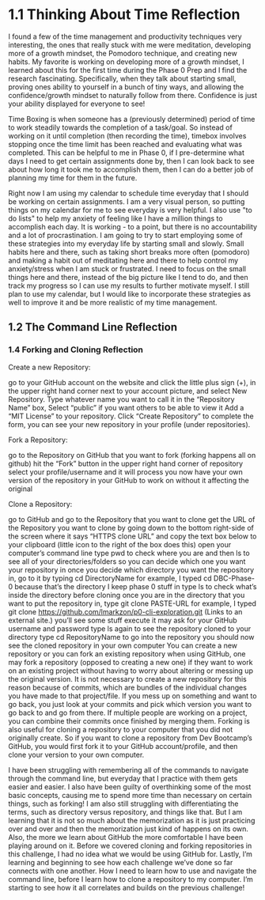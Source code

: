 # 1.1 Thinking About Time Reflection

I found a few of the time management and productivity techniques very interesting, the ones that really stuck with me were meditation, developing more of a growth mindset, the Pomodoro technique, and creating new habits. My favorite is working on developing more of a growth mindset, I learned about this for the first time during the Phase 0 Prep and I find the research fascinating. Specifically, when they talk about starting small, proving ones ability to yourself in a bunch of tiny ways, and allowing the confidence/growth mindset to naturally follow from there. Confidence is just your ability displayed for everyone to see!

Time Boxing is when someone has a (previously determined) period of time to work steadily towards the completion of a task/goal. So instead of working on it until completion (then recording the time), timebox involves stopping once the time limit has been reached and evaluating what was completed. This can be helpful to me in Phase 0, if I pre-determine what days I need to get certain assignments done by, then I can look back to see about how long it took me to accomplish them, then I can do a better job of planning my time for them in the future. 

Right now I am using my calendar to schedule time everyday that I should be working on certain assignments. I am a very visual person, so putting things on my calendar for me to see everyday is very helpful. I also use "to do lists" to help my anxiety of feeling like I have a million things to accomplish each day. It is working - to a point, but there is no accountability and a lot of procrastination. I am going to try to start employing some of these strategies into my everyday life by starting small and slowly. Small habits here and there, such as taking short breaks more often (pomodoro) and making a habit out of meditating here and there to help control my anxiety/stress when I am stuck or frustrated. I need to focus on the small things here and there, instead of the big picture like I tend to do, and then track my progress so I can use my results to further motivate myself. I still plan to use my calendar, but I would like to incorporate these strategies as well to improve it and be more realistic of my time management.
## 1.2 The Command Line Reflection

### 1.4 Forking and Cloning Reflection

Create a new Repository:

go to your GitHub account on the website and click the little plus sign (+), in the upper right hand corner next to your account picture, and select New Repository.
Type whatever name you want to call it in the “Repository Name” box,
Select “public” if you want others to be able to view it
Add a “MIT License” to your repository.
Click “Create Repository” to complete the form, you can see your new repository in your profile (under repositories).
 

Fork a Repository:

go to the Repository on GitHub that you want to fork (forking happens all on github)
hit the “Fork” button in the upper right hand corner of repository
select your profile/username and it will process
you now have your own version of the repository in your GitHub to work on without it affecting the original
 

Clone a Repository:

go to GitHub and go to the Repository that you want to clone
get the URL of the Repository you want to clone by going down to the bottom right-side of the screen where it says “HTTPS clone URL” and copy the text box below to your clipboard (little icon to the right of the box does this)
open your computer’s command line
type pwd to check where you are and then ls to see all of your directories/folders so you can decide which one you want your repository in
once you decide which directory you want the repository in, go to it by typing cd DirectoryName
for example, I typed cd DBC-Phase-0 because that’s the directory I keep phase 0 stuff in
type ls to check what’s inside the directory before cloning
once you are in the directory that you want to put the repository in, type git clone PASTE-URL
for example, I typed git clone https://github.com/lmarkzon/p0-cli-exploration.git (Links to an external site.)
you’ll see some stuff execute
it may ask for your GitHub username and password
type ls again to see the repository cloned to your directory
type cd RepositoryName to go into the repository
you should now see the cloned repository in your own computer
You can create a new repository or you can fork an existing repository when using GitHub, one may fork a repository (opposed to creating a new one) if they want to work on an existing project without having to worry about altering or messing up the original version. It is not necessary to create a new repository for this reason because of commits, which are bundles of the individual changes you have made to that project/file. If you mess up on something and want to go back, you just look at your commits and pick which version you want to go back to and go from there. If multiple people are working on a project, you can combine their commits once finished by merging them. Forking is also useful for cloning a repository to your computer that you did not originally create. So if you want to clone a repository from Dev Bootcamp’s GitHub, you would first fork it to your GitHub account/profile, and then clone your version to your own computer. 

I have been struggling with remembering all of the commands to navigate through the command line, but everyday that I practice with them gets easier and easier. I also have been guilty of overthinking some of the most basic concepts, causing me to spend more time than necessary on certain things, such as forking! I am also still struggling with differentiating the terms, such as directory versus repository, and things like that. But I am learning that it is not so much about the memorization as it is just practicing over and over and then the memorization just kind of happens on its own. Also, the more we learn about GitHub the more comfortable I have been playing around on it. Before we covered cloning and forking repositories in this challenge, I had no idea what we would be using GitHub for. Lastly, I’m learning and beginning to see how each challenge we’ve done so far connects with one another. How I need to learn how to use and navigate the command line, before I learn how to clone a repository to my computer. I’m starting to see how it all correlates and builds on the previous challenge!
